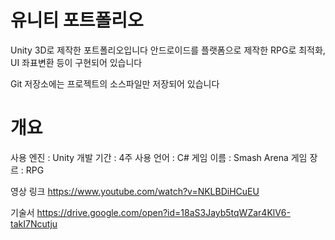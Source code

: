 # 유니티 포트폴리오
Unity 3D로 제작한 포트폴리오입니다
안드로이드를 플랫폼으로 제작한 RPG로 최적화, UI 좌표변환 등이 구현되어 있습니다

Git 저장소에는 프로젝트의 소스파일만 저장되어 있습니다

# 개요
사용 엔진 : Unity
개발 기간 : 4주
사용 언어 : C#
게임 이름 : Smash Arena
게임 장르 : RPG

영상 링크 https://www.youtube.com/watch?v=NKLBDiHCuEU

기술서 https://drive.google.com/open?id=18aS3Jayb5tqWZar4KlV6-takI7Ncutju
